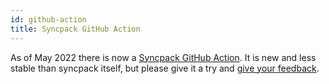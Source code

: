 ```yaml
---
id: github-action
title: Syncpack GitHub Action
---
```


As of May 2022 there is now a
[Syncpack GitHub Action](https://github.com/marketplace/actions/syncpack-synchronise-monorepo-dependency-versions).
It is new and less stable than syncpack itself, but please give it a try and
[give your feedback](https://github.com/JamieMason/syncpack-github-action/issues/new).
